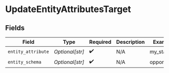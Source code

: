 # UpdateEntityAttributesTarget


## Fields

| Field              | Type               | Required           | Description        | Example            |
| ------------------ | ------------------ | ------------------ | ------------------ | ------------------ |
| `entity_attribute` | *Optional[str]*    | :heavy_check_mark: | N/A                | my_status          |
| `entity_schema`    | *Optional[str]*    | :heavy_check_mark: | N/A                | opportunity        |